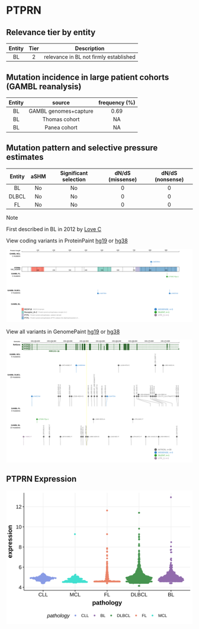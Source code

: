 # PTPRN

## Relevance tier by entity

|Entity|Tier|Description                           |
|:------:|:----:|--------------------------------------|
|BL    |2   |relevance in BL not firmly established|

## Mutation incidence in large patient cohorts (GAMBL reanalysis)

|Entity|source               |frequency (%)|
|:------:|:---------------------:|:-------------:|
|BL    |GAMBL genomes+capture|0.69         |
|BL    |Thomas cohort        |  NA         |
|BL    |Panea cohort         |  NA         |

## Mutation pattern and selective pressure estimates

|Entity|aSHM|Significant selection|dN/dS (missense)|dN/dS (nonsense)|
|:------:|:----:|:---------------------:|:----------------:|:----------------:|
|BL    |No  |No                   |0               |0               |
|DLBCL |No  |No                   |0               |0               |
|FL    |No  |No                   |0               |0               |


> [!NOTE]
> First described in BL in 2012 by [Love C](https://pubmed.ncbi.nlm.nih.gov/23143597)


View coding variants in ProteinPaint [hg19](https://morinlab.github.io/LLMPP/GAMBL/PTPRN_protein.html)  or [hg38](https://morinlab.github.io/LLMPP/GAMBL/PTPRN_protein_hg38.html)

![image](images/proteinpaint/PTPRN_NM_002846.svg)

View all variants in GenomePaint [hg19](https://morinlab.github.io/LLMPP/GAMBL/PTPRN.html)  or [hg38](https://morinlab.github.io/LLMPP/GAMBL/PTPRN_hg38.html)

![image](images/proteinpaint/PTPRN.svg)
## PTPRN Expression
![image](images/gene_expression/PTPRN_by_pathology.svg)
